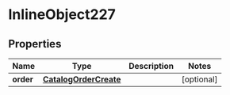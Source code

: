 

# InlineObject227

## Properties

Name | Type | Description | Notes
------------ | ------------- | ------------- | -------------
**order** | [**CatalogOrderCreate**](CatalogOrderCreate.md) |  |  [optional]



